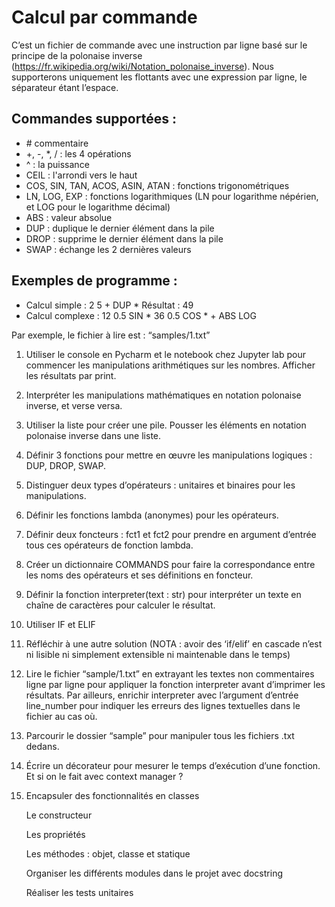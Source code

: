 # Calcul par commande
C’est un fichier de commande avec une instruction par ligne basé sur le 
principe de la polonaise inverse 
(https://fr.wikipedia.org/wiki/Notation_polonaise_inverse). 
Nous supporterons uniquement les flottants avec une expression par ligne, 
le séparateur étant l’espace. 

## Commandes supportées : 

- \# commentaire 
- +, -, *, / : les 4 opérations 
- ^ : la puissance 
- CEIL : l'arrondi vers le haut
- COS, SIN, TAN, ACOS, ASIN, ATAN : fonctions trigonométriques 
- LN, LOG, EXP : fonctions logarithmiques (LN pour logarithme népérien, 
et LOG pour le logarithme décimal) 
- ABS : valeur absolue 
- DUP : duplique le dernier élément dans la pile 
- DROP : supprime le dernier élément dans la pile 
- SWAP : échange les 2 dernières valeurs 

## Exemples de programme : 
- Calcul simple :
    2 5 + DUP * 
    Résultat : 49 
- Calcul complexe : 
    12 0.5 SIN * 36 0.5 COS * + ABS LOG 

Par exemple, le fichier à lire est : “samples/1.txt” 


1. Utiliser le console en Pycharm et le notebook chez Jupyter lab pour commencer les manipulations arithmétiques sur les nombres. Afficher les résultats par print.  

2. Interpréter les manipulations mathématiques en notation polonaise inverse, et verse versa.  

3. Utiliser la liste pour créer une pile. Pousser les éléments en notation polonaise inverse dans une liste.  

4. Définir 3 fonctions pour mettre en œuvre les manipulations logiques : DUP, DROP, SWAP. 

5. Distinguer deux types d’opérateurs : unitaires et binaires pour les manipulations.  

6. Définir les fonctions lambda (anonymes) pour les opérateurs. 

7. Définir deux foncteurs : fct1 et fct2 pour prendre en argument d’entrée tous ces opérateurs de fonction lambda. 

8. Créer un dictionnaire COMMANDS pour faire la correspondance entre les noms des opérateurs et ses définitions en foncteur.  

9. Définir la fonction interpreter(text : str) pour interpréter un texte en chaîne de  caractères pour calculer le résultat. 

10. Utiliser IF et ELIF 

11. Réfléchir à une autre solution (NOTA : avoir des ‘if/elif’ en cascade n’est ni lisible ni simplement extensible ni maintenable dans le temps) 

12. Lire le fichier “sample/1.txt” en extrayant les textes non commentaires ligne par ligne pour appliquer la fonction interpreter avant d’imprimer les résultats. Par ailleurs, enrichir interpreter avec l’argument d’entrée line_number pour indiquer les erreurs des lignes textuelles dans le fichier au cas où. 

13. Parcourir le dossier “sample” pour manipuler tous les fichiers .txt dedans. 

14. Écrire un décorateur pour mesurer le temps d’exécution d’une fonction. Et si on le fait avec context manager ? 

15. Encapsuler des fonctionnalités en classes 

    Le constructeur 

    Les propriétés 

    Les méthodes : objet, classe et statique 

    Organiser les différents modules dans le projet avec docstring 

    Réaliser les tests unitaires 
